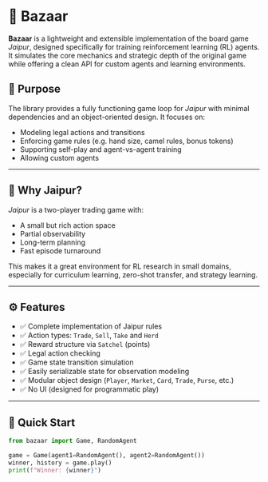 # 🐪 Bazaar

**Bazaar** is a lightweight and extensible implementation of the board game *Jaipur*, designed specifically for training reinforcement learning (RL) agents. It simulates the core mechanics and strategic depth of the original game while offering a clean API for custom agents and learning environments.

## 🎯 Purpose

The library provides a fully functioning game loop for *Jaipur* with minimal dependencies and an object-oriented design. It focuses on:

- Modeling legal actions and transitions  
- Enforcing game rules (e.g. hand size, camel rules, bonus tokens)  
- Supporting self-play and agent-vs-agent training  
- Allowing custom agents

---

## 🧠 Why Jaipur?

*Jaipur* is a two-player trading game with:

- A small but rich action space  
- Partial observability  
- Long-term planning  
- Fast episode turnaround  

This makes it a great environment for RL research in small domains, especially for curriculum learning, zero-shot transfer, and strategy learning.

---

## ⚙️ Features

- ✅ Complete implementation of Jaipur rules  
- ✅ Action types: `Trade`, `Sell`, `Take` and `Herd`
- ✅ Reward structure via `Satchel` (points)  
- ✅ Legal action checking  
- ✅ Game state transition simulation  
- ✅ Easily serializable state for observation modeling  
- ✅ Modular object design (`Player`, `Market`, `Card`, `Trade`, `Purse`, etc.)  
- ✅ No UI (designed for programmatic play)  

---

## 🚀 Quick Start

```python
from bazaar import Game, RandomAgent

game = Game(agent1=RandomAgent(), agent2=RandomAgent())
winner, history = game.play()
print(f"Winner: {winner}")
```